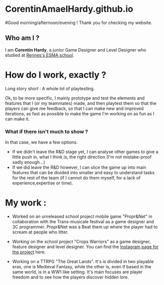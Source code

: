 # CorentinAmaelHardy.github.io

#Good morning/afternoon/evening !
Thank you for checking my website.
## Who am I ?
I am **Corentin Hardy**, a junior Game Designer and Level Designer who studied at [Rennes's ESMA school](https://www.google.fr/maps/place/ESMA+Rennes,+%C3%A9cole+3D/@48.109497,-1.6511699,17z/data=!3m1!4b1!4m6!3m5!1s0x480edf8275e1186b:0xa5bfd84219ae6de9!8m2!3d48.109497!4d-1.648595!16s%2Fg%2F11t__vl34q?entry=ttu).

# How do I work, exactly ?

Long story short : A whole lot of playtesting.

Ok, to be more specific, I mainly prototype and test the elements and features that I (or my teammates) made, and then playtest them so that the players can give me feedback, so that I can make new and improved iterations, as fast as possible to make the game I'm working on as fun as I can make it.

### What if there isn't much to show ? 

In that case, we have a few options.

- If we didn't leave the R&D stage yet, I can analyse other games to give a little push in, what I think is, the right direction (I'm not mistake-proof sadly enough...)
- If we did leave the R&D however, I can slice the game up into main features that can be divided into smaller and easy to understand tasks for the rest of the team (if I cannot do them myself, for a lack of experience,expertise or time).


# My work :

- Worked on an unreleased school project mobile game "Propr&Net" in collaboration with the Trans-musicale festival as a game designer and 3C programmer. Propr&Net was a Beat them up where the player had to scream at people who litter.

- Working on the school project "Crops Warriors" as a game designer, feature designer and level designer. You can find the [Instagram page for the project](https://www.instagram.com/cropswarriors/) here.

- Working on a TTRPG "The Great Lands". It's is divided in two playable eras, one is Medieval Fantasy, while the other is, even if based in the same world, is in a WW1 like setting. It's main focuses are player freedom and to see how the players discover hidden lore.
